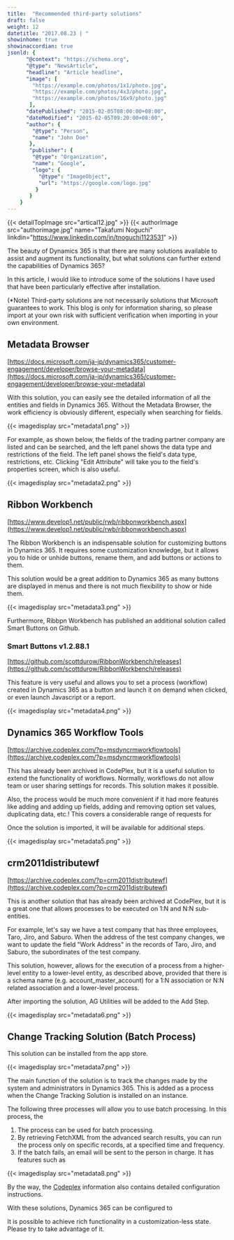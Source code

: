 ```yaml
---
title:  "Recommended third-party solutions"
draft: false
weight: 12
datetitle: "2017.08.23 | "
showinhome: true
showinaccordian: true
jsonld: {
      "@context": "https://schema.org",
      "@type": "NewsArticle",
      "headline": "Article headline",
      "image": [
        "https://example.com/photos/1x1/photo.jpg",
        "https://example.com/photos/4x3/photo.jpg",
        "https://example.com/photos/16x9/photo.jpg"
       ],
      "datePublished": "2015-02-05T08:00:00+08:00",
      "dateModified": "2015-02-05T09:20:00+08:00",
      "author": {
        "@type": "Person",
        "name": "John Doe"
       },
       "publisher": {
        "@type": "Organization",
        "name": "Google",
        "logo": {
          "@type": "ImageObject",
          "url": "https://google.com/logo.jpg"
         }
       }
    }
---
```

{{< detailTopImage src="artical12.jpg" >}}
{{< authorImage src="authorimage.jpg" name="Takafumi Noguchi" linkdin="https://www.linkedin.com/in/tnoguchi1123531" >}}
<!-- Intro  -->
The beauty of Dynamics 365 is that there are many solutions available to assist and augment its functionality, but what solutions can further extend the capabilities of Dynamics 365?

In this article, I would like to introduce some of the solutions I have used that have been particularly effective after installation.

(*Note) Third-party solutions are not necessarily solutions that Microsoft guarantees to work. This blog is only for information sharing, so please import at your own risk with sufficient verification when importing in your own environment.


## Metadata Browser
[https://docs.microsoft.com/ja-jp/dynamics365/customer-engagement/developer/browse-your-metadata](https://docs.microsoft.com/ja-jp/dynamics365/customer-engagement/developer/browse-your-metadata)

With this solution, you can easily see the detailed information of all the entities and fields in Dynamics 365. Without the Metadata Browser, the work efficiency is obviously different, especially when searching for fields.
<!-- Image= metadata1.png -->
{{< imagedisplay src="metadata1.png" >}}

For example, as shown below, the fields of the trading partner company are listed and can be searched, and the left panel shows the data type and restrictions of the field. The left panel shows the field's data type, restrictions, etc. Clicking "Edit Attribute" will take you to the field's properties screen, which is also useful.
<!-- Image= metadata2.png -->
{{< imagedisplay src="metadata2.png" >}}

## Ribbon Workbench
[https://www.develop1.net/public/rwb/ribbonworkbench.aspx](https://www.develop1.net/public/rwb/ribbonworkbench.aspx)

The Ribbon Workbench is an indispensable solution for customizing buttons in Dynamics 365. It requires some customization knowledge, but it allows you to hide or unhide buttons, rename them, and add buttons or actions to them.

This solution would be a great addition to Dynamics 365 as many buttons are displayed in menus and there is not much flexibility to show or hide them.
<!-- Image= metadata3.png -->
{{< imagedisplay src="metadata3.png" >}}

Furthermore, Ribbpn Workbench has published an additional solution called Smart Buttons on Github.

### Smart Buttons v1.2.88.1
[https://github.com/scottdurow/RibbonWorkbench/releases](https://github.com/scottdurow/RibbonWorkbench/releases)

This feature is very useful and allows you to set a process (workflow) created in Dynamics 365 as a button and launch it on demand when clicked, or even launch Javascript or a report.
<!-- Image= metadata4.png -->
{{< imagedisplay src="metadata4.png" >}}

## Dynamics 365 Workflow Tools
[https://archive.codeplex.com/?p=msdyncrmworkflowtools](https://archive.codeplex.com/?p=msdyncrmworkflowtools)

This has already been archived in CodePlex, but it is a useful solution to extend the functionality of workflows. Normally, workflows do not allow team or user sharing settings for records. This solution makes it possible.

Also, the process would be much more convenient if it had more features like adding and adding up fields, adding and removing option set values, duplicating data, etc.! This covers a considerable range of requests for

Once the solution is imported, it will be available for additional steps.
<!-- Image= metadata5.png -->
{{< imagedisplay src="metadata5.png" >}}

## crm2011distributewf
[https://archive.codeplex.com/?p=crm2011distributewf](https://archive.codeplex.com/?p=crm2011distributewf)

This is another solution that has already been archived at CodePlex, but it is a great one that allows processes to be executed on 1:N and N:N sub-entities.

For example, let's say we have a test company that has three employees, Taro, Jiro, and Saburo. When the address of the test company changes, we want to update the field "Work Address" in the records of Taro, Jiro, and Saburo, the subordinates of the test company.

This solution, however, allows for the execution of a process from a higher-level entity to a lower-level entity, as described above, provided that there is a schema name (e.g. account_master_account) for a 1:N association or N:N related association and a lower-level process.

After importing the solution, AG Utilities will be added to the Add Step.
<!-- Image= metadata6.png -->
{{< imagedisplay src="metadata6.png" >}}

## Change Tracking Solution (Batch Process)
This solution can be installed from the app store.
<!-- Image= metadata7.png -->
{{< imagedisplay src="metadata7.png" >}}

The main function of the solution is to track the changes made by the system and administrators in Dynamics 365. This is added as a process when the Change Tracking Solution is installed on an instance.

The following three processes will allow you to use batch processing. In this process, the
1. The process can be used for batch processing.
2. By retrieving FetchXML from the advanced search results, you can run the process only on specific records, at a specified time and frequency.
3. If the batch fails, an email will be sent to the person in charge.
It has features such as

<!-- Image= metadata8.png -->
{{< imagedisplay src="metadata8.png" >}}

By the way, the [Codeplex](https://archive.codeplex.com/?p=mscrm2015asynchronousbatchprocess) information also contains detailed configuration instructions.

With these solutions, Dynamics 365 can be configured to

It is possible to achieve rich functionality in a customization-less state. Please try to take advantage of it.